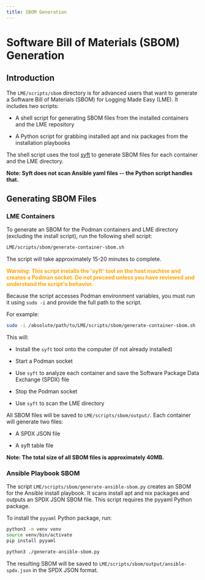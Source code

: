 ```yaml
---
title: SBOM Generation
---
```

# Software Bill of Materials (SBOM) Generation

## Introduction

The `LME/scripts/sbom` directory is for advanced users that want to generate a Software Bill of Materials (SBOM) for Logging Made Easy (LME). It includes two scripts: 

- A shell script for generating SBOM files from the installed containers and the LME repository
  
- A Python script for grabbing installed apt and nix packages from the installation playbooks

The shell script uses the tool [syft](https://github.com/anchore/syft) to generate
SBOM files for each container and the LME directory.

**Note: Syft does not scan Ansible yaml files -- the Python script handles that.**

## Generating SBOM Files

### LME Containers

To generate an SBOM for the Podman containers and LME directory (excluding the install script), run the following shell script:

```bash
LME/scripts/sbom/generate-container-sbom.sh
```

The script will take approximately 15-20 minutes to complete.

<span style="color:orange">**Warning: This script installs the 'syft' tool on the host machine and creates a Podman socket. Do not proceed unless you have reviewed and understand the script's behavior.** </span>

Because the script accesses Podman environment variables, you must run it using `sudo -i` and provide the full path to the script.

For example:

```bash
sudo -i /absolute/path/to/LME/scripts/sbom/generate-container-sbom.sh
```

This will:

- Install the `syft` tool onto the computer (if not already installed)
  
- Start a Podman socket
  
- Use `syft` to analyze each container and save the Software Package Data Exchange (SPDX) file
  
- Stop the Podman socket
  
- Use `syft` to scan the LME directory

All SBOM files will be saved to `LME/scripts/sbom/output/`. Each container will generate two files:

- A SPDX JSON file
  
- A syft table file

**Note: The total size of all SBOM files is approximately 40MB.**

### Ansible Playbook SBOM

The script `LME/scripts/sbom/generate-ansible-sbom.py` creates an SBOM for the Ansible install playbook. It scans install apt and nix packages and outputs an SPDX JSON SBOM file. This script requires the pyyaml Python package.

To install the `pyyaml` Python package, run:

```bash
python3 -m venv venv
source venv/bin/activate
pip install pyyaml

python3 ./generate-ansible-sbom.py
```

The resulting SBOM will be saved to `LME/scripts/sbom/output/ansible-spdx.json` in the SPDX JSON format.
